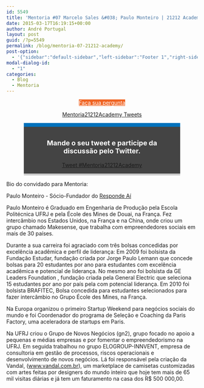 ```yaml
---
id: 5549
title: 'Mentoria #07 Marcelo Sales &#038; Paulo Monteiro | 21212 Academy'
date: 2015-03-17T16:19:15+00:00
author: André Portugal
layout: post
guid: /?p=5549
permalink: /blog/mentoria-07-21212-academy/
post-option:
  - '{"sidebar":"default-sidebar","left-sidebar":"Footer 1","right-sidebar":"Footer 1","page-title":"","page-caption":""}'
modal-dialog-id:
  - "1"
categories:
  - Blog
  - Mentoria
---
```

<p style="text-align: center;">
  <a class="gdlr-button medium" href="http://www.google.com/url?q=http%3A%2F%2Feepurl.com%2FbfcrHj&sa=D&sntz=1&usg=AFQjCNGObjsy7xsTsnbkPeXxuSC43qf2mA" target="_self"  style="color:#ffffff; background-color:#f06423; "  >Faça sua pergunta</a>
</p>

<p style="text-align: center;">
</p>

<p style="text-align: center;">
  <a class="twitter-timeline" href="https://twitter.com/hashtag/Mentoria21212Academy" data-widget-id="560158493144260608" data-chrome="nofooter noborders transparent">Mentoria21212Academy Tweets</a>
</p>

<div class="tweet-container" style="width: 76%; margin: auto; padding: 1em; background: #444444; border-top: 10px solid #0072bc; border-bottom: 5px solid #cccccc; margin-bottom: 1em;">
  <div class="tweet-description" style="color: #ffffff;">
    <p style="font-size: 18px; text-align: center;">
      <strong>Mande o seu tweet e participe da discussão pelo Twitter.</strong>
    </p>
  </div>

  <div class="tweet-button" style="text-align: center;">
    <a class="twitter-hashtag-button" href="https://twitter.com/intent/tweet?original_referer=http%3A%2F%2Facademy.21212.com%2Fblog%2Fmentoria-07-21212-academy%2F%3Fpreview%3Dtrue%26preview_id%3D4700%26preview_nonce%3Dc423cca8bc%26post_format%3Dstandard&text=%23Mentoria21212Academy&tw_p=tweetbutton&url=http%3A%2F%2Fbit.ly%2F1bdTP5x" data-size="large"> Tweet #Mentoria21212Academy</a><br />
  </div>
</div>

Bio do convidado para Mentoria:

Paulo Monteiro - Sócio-Fundador do <a title="Responde Aí" href="https://www.respondeai.com.br" target="_blank">Responde Aí</a>

Paulo Monteiro é Graduado em Engenharia de Produção pela Escola Politécnica UFRJ e pela École des Mines de Douai, na França. Fez intercâmbio nos Estados Unidos, na França e na China, onde criou um grupo chamado Makesense, que trabalha com empreendedores sociais em mais de 30 países.

Durante a sua carreira foi agraciado com três bolsas concedidas por excelência acadêmica e perfil de liderança: Em 2009 foi bolsista da Fundação Estudar, fundação criada por Jorge Paulo Lemann que concede bolsas para 20 estudantes por ano para estudantes com excelência acadêmica e potencial de liderança. No mesmo ano foi bolsista da GE Leaders Foundation , fundação criada pela General Electric que seleciona 15 estudantes por ano por país pela com potencial liderança. Em 2010 foi bolsista BRAFITEC, Bolsa concedida para estudantes selecionados para fazer intercâmbio no Grupo École des Mines, na França.

Na Europa organizou o primeiro Startup Weekend para negócios sociais do mundo e foi Coordenador do programa de Seleção e Coaching da Paris Factory, uma aceleradora de startups em Paris.

Na UFRJ criou o Grupo de Novos Negócios (gn2), grupo focado no apoio a pequenas e médias empresas e por fomentar o empreendedorismo na UFRJ. Em seguida trabalhou no grupo ELOGROUP-INNVENT, empresa de consultoria em gestão de processos, riscos operacionais e desenvolvimento de novos negócios. Lá foi responsável pela criação da Vandal, (<a title="Vandal" href="http://www.vandal.com.br" target="_blank">www.vandal.com.br</a>), um marketplace de camisetas customizadas com artes feitas por designers do mundo inteiro que hoje tem mais de 65 mil visitas diárias e já tem um faturamento na casa dos R$ 500 000,00.